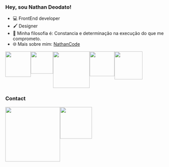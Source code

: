 ### Hey, sou Nathan Deodato!

- 💻 FrontEnd developer
- 🖌️ Designer
- 💬 Minha filosofia é: Constancia e determinação na execução do que me comprometo.
- 🌐 Mais sobre mim: <a href='https://nathancode.netlify.app'>NathanCode</a>

<div style='display: flex; justify-content: space-betwen;'>
    <img src='https://img.shields.io/badge/HTML5-E34F26?style=for-the-badge&logo=html5&logoColor=white' width='80px'/>
    <img src='https://img.shields.io/badge/CSS3-1572B6?style=for-the-badge&logo=css3&logoColor=white' width='70px'/>
    <img src='https://img.shields.io/badge/JavaScript-323330?style=for-the-badge&logo=javascript&logoColor=F7DF1E' width='115px'/>
    <img src='https://img.shields.io/badge/React-20232A?style=for-the-badge&logo=react&logoColor=61DAFB' width='78px'/>
    <img src='https://img.shields.io/badge/Python-FFD43B?style=for-the-badge&logo=python&logoColor=blue' width='88px'/>
    <!-- <img src='https://img.shields.io/badge/Node%20js-339933?style=for-the-badge&logo=nodedotjs&logoColor=white' width='91px'/> -->
</div>

### Contact

<div style='display: flex; justify-content: space-betwen;'>
    <a href='mailto:ndeodato42@outlook.com'>
        <img src='https://img.shields.io/badge/Microsoft_Outlook-0078D4?style=for-the-badge&logo=microsoft-outlook&logoColor=white'  width='172px'/>
    </a>
    <a href='https://www.linkedin.com/in/nathandeodato/'>
        <img src='https://img.shields.io/badge/linkedin-%230077B5.svg?style=for-the-badge&logo=linkedin&logoColor=white'  width='100px'/>
    </a>
</div>
